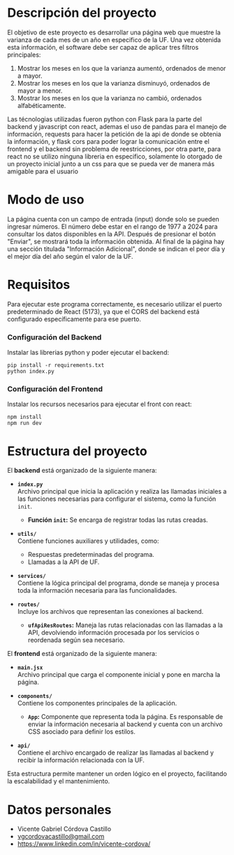 # Descripción del proyecto
El objetivo de este proyecto es desarrollar una página web que muestre la varianza de cada mes de un año en especifico de la UF. Una vez obtenida esta información, el software debe ser capaz de aplicar tres filtros principales:

1. Mostrar los meses en los que la varianza aumentó, ordenados de menor a mayor.
2. Mostrar los meses en los que la varianza disminuyó, ordenados de mayor a menor.
3. Mostrar los meses en los que la varianza no cambió, ordenados alfabéticamente.

Las técnologias utilizadas fueron python con Flask para la parte del backend y javascript con react, ademas el uso de pandas para el manejo de información, requests para hacer la petición de la api de donde se obtenia la información, y flask cors para poder lograr la comunicación entre el frontend y el backend sin problema de reestricciones, por otra parte, para react no se utilizo ninguna libreria en especifico, solamente lo otorgado de un proyecto inicial junto a un css para que se pueda ver de manera más amigable para el usuario

# Modo de uso
La página cuenta con un campo de entrada (input) donde solo se pueden ingresar números. El número debe estar en el rango de 1977 a 2024 para consultar los datos disponibles en la API. Después de presionar el botón "Enviar", se mostrará toda la información obtenida. Al final de la página hay una sección titulada "Información Adicional", donde se indican el peor día y el mejor día del año según el valor de la UF.

# Requisitos
Para ejecutar este programa correctamente, es necesario utilizar el puerto predeterminado de React (5173), ya que el CORS del backend está configurado específicamente para ese puerto.

<h3>Configuración del Backend</h3>

Instalar las librerias python y poder ejecutar el backend:

```
pip install -r requirements.txt
python index.py
```
<h3>Configuración del Frontend</h3>
Instalar los recursos necesarios para ejecutar el front con react:

```
npm install
npm run dev
```

# Estructura del proyecto
El **backend** está organizado de la siguiente manera:

- **`index.py`**  
  Archivo principal que inicia la aplicación y realiza las llamadas iniciales a las funciones necesarias para configurar el sistema, como la función `init`.  
  - **Función `init`:** Se encarga de registrar todas las rutas creadas.

- **`utils/`**  
  Contiene funciones auxiliares y utilidades, como:
  - Respuestas predeterminadas del programa.
  - Llamadas a la API de UF.

- **`services/`**  
  Contiene la lógica principal del programa, donde se maneja y procesa toda la información necesaria para las funcionalidades.

- **`routes/`**  
  Incluye los archivos que representan las conexiones al backend.  
  - **`ufApiResRoutes`:** Maneja las rutas relacionadas con las llamadas a la API, devolviendo información procesada por los servicios o reordenada según sea necesario.

El **frontend** está organizado de la siguiente manera:

- **`main.jsx`**  
  Archivo principal que carga el componente inicial y pone en marcha la página.

- **`components/`**  
  Contiene los componentes principales de la aplicación.  
  - **`App`:** Componente que representa toda la página. Es responsable de enviar la información necesaria al backend y cuenta con un archivo CSS asociado para definir los estilos.

- **`api/`**  
  Contiene el archivo encargado de realizar las llamadas al backend y recibir la información relacionada con la UF.

Esta estructura permite mantener un orden lógico en el proyecto, facilitando la escalabilidad y el mantenimiento.

# Datos personales
- Vicente Gabriel Córdova Castillo
- vgcordovacastillo@gmail.com
- https://www.linkedin.com/in/vicente-cordova/